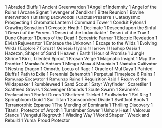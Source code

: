 1 Abraded Bluffs
1 Ancient Greenwarden
1 Angel of Indemnity
1 Angel of the Ruins
1 Arcane Signet
1 Avenger of Zendikar
1 Bitter Reunion
1 Bovine Intervention
1 Bristling Backwoods
1 Cactus Preserve
1 Cataclysmic Prospecting
1 Chromatic Lantern
1 Command Tower
1 Conduit Pylons
1 Crawling Sensation
1 Creosote Heath
1 Decimate
1 Descend upon the Sinful
1 Desert of the Fervent
1 Desert of the Indomitable
1 Desert of the True
1 Dune Chanter
1 Dunes of the Dead
1 Eccentric Farmer
1 Electric Revelation
1 Elvish Rejuvenator
1 Embrace the Unknown
1 Escape to the Wilds
1 Evolving Wilds
1 Explore
7 Forest
1 Genesis Hydra
1 Harrow
1 Hashep Oasis
1 Hazezon, Shaper of Sand
1 Heaven / Earth
1 Hour of Promise
1 Jungle Shrine
1 Kirri, Talented Sprout
1 Krosan Verge
1 Magmatic Insight
1 Map the Frontier
1 Marshal's Anthem
1 Mirage Mesa
4 Mountain
1 Nantuko Cultivator
1 Nesting Dragon
1 Omnath, Locus of Rage
1 Oracle of Mul Daya
1 Painted Bluffs
1 Path to Exile
1 Perennial Behemoth
1 Perpetual Timepiece
6 Plains
1 Ramunap Excavator
1 Ramunap Ruins
1 Requisition Raid
1 Return of the Wildspeaker
1 Rumbleweed
1 Sand Scout
1 Satyr Wayfinder
1 Scaretiller
1 Scattered Groves
1 Scavenger Grounds
1 Scute Swarm
1 Sevinne's Reclamation
1 Shefet Dunes
1 Sheltered Thicket
1 Skullwinder
1 Sol Ring
1 Springbloom Druid
1 Sun Titan
1 Sunscorched Divide
1 Swiftfoot Boots
1 Terramorphic Expanse
1 The Mending of Dominaria
1 Thrilling Discovery
1 Titania, Protector of Argoth
1 Turntimber Sower
1 Unholy Heat
1 Valorous Stance
1 Vengeful Regrowth
1 Winding Way
1 World Shaper
1 Wreck and Rebuild
1 Yuma, Proud Protector